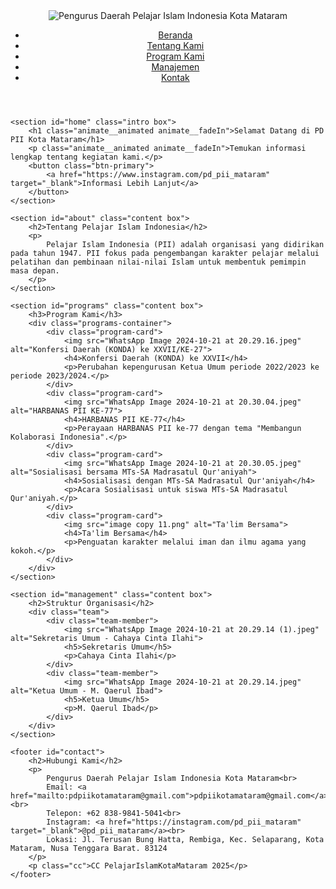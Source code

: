 <!DOCTYPE html>
<html lang="id">
<head>
    <meta charset="UTF-8">
    <meta name="viewport" content="width=device-width, initial-scale=1.0">
    <title>Pelajar Islam Indonesia Kota Mataram</title>
    <link rel="stylesheet" href="style.css">
</head>

<body>
    <header>
        <div class="logo">
            <img src="IMG_9420.PNG" alt="Pengurus Daerah Pelajar Islam Indonesia Kota Mataram">
        </div>
        <nav>
            <ul>
                <li><a href="#home">Beranda</a></li>
                <li><a href="#about">Tentang Kami</a></li>
                <li><a href="#programs">Program Kami</a></li>
                <li><a href="#management">Manajemen</a></li>
                <li><a href="#contact">Kontak</a></li>
            </ul>
        </nav>
    </header>

    <section id="home" class="intro box">
        <h1 class="animate__animated animate__fadeIn">Selamat Datang di PD PII Kota Mataram</h1>
        <p class="animate__animated animate__fadeIn">Temukan informasi lengkap tentang kegiatan kami.</p>
        <button class="btn-primary">
            <a href="https://www.instagram.com/pd_pii_mataram" target="_blank">Informasi Lebih Lanjut</a>
        </button>
    </section>

    <section id="about" class="content box">
        <h2>Tentang Pelajar Islam Indonesia</h2>
        <p>
            Pelajar Islam Indonesia (PII) adalah organisasi yang didirikan pada tahun 1947. PII fokus pada pengembangan karakter pelajar melalui pelatihan dan pembinaan nilai-nilai Islam untuk membentuk pemimpin masa depan.
        </p>
    </section>

    <section id="programs" class="content box">
        <h3>Program Kami</h3>
        <div class="programs-container">
            <div class="program-card">
                <img src="WhatsApp Image 2024-10-21 at 20.29.16.jpeg" alt="Konfersi Daerah (KONDA) ke XXVII/KE-27">
                <h4>Konfersi Daerah (KONDA) ke XXVII</h4>
                <p>Perubahan kepengurusan Ketua Umum periode 2022/2023 ke periode 2023/2024.</p>
            </div>
            <div class="program-card">
                <img src="WhatsApp Image 2024-10-21 at 20.30.04.jpeg" alt="HARBANAS PII KE-77">
                <h4>HARBANAS PII KE-77</h4>
                <p>Perayaan HARBANAS PII ke-77 dengan tema "Membangun Kolaborasi Indonesia".</p>
            </div>
            <div class="program-card">
                <img src="WhatsApp Image 2024-10-21 at 20.30.05.jpeg" alt="Sosialisasi bersama MTs-SA Madrasatul Qur'aniyah">
                <h4>Sosialisasi dengan MTs-SA Madrasatul Qur'aniyah</h4>
                <p>Acara Sosialisasi untuk siswa MTs-SA Madrasatul Qur'aniyah.</p>
            </div>
            <div class="program-card">
                <img src="image copy 11.png" alt="Ta'lim Bersama">
                <h4>Ta'lim Bersama</h4>
                <p>Penguatan karakter melalui iman dan ilmu agama yang kokoh.</p>
            </div>
        </div>
    </section>

    <section id="management" class="content box">
        <h2>Struktur Organisasi</h2>
        <div class="team">
            <div class="team-member">
                <img src="WhatsApp Image 2024-10-21 at 20.29.14 (1).jpeg" alt="Sekretaris Umum - Cahaya Cinta Ilahi">
                <h5>Sekretaris Umum</h5>
                <p>Cahaya Cinta Ilahi</p>
            </div>
            <div class="team-member">
                <img src="WhatsApp Image 2024-10-21 at 20.29.14.jpeg" alt="Ketua Umum - M. Qaerul Ibad">
                <h5>Ketua Umum</h5>
                <p>M. Qaerul Ibad</p>
            </div>
        </div>
    </section>

    <footer id="contact">
        <h2>Hubungi Kami</h2>
        <p>
            Pengurus Daerah Pelajar Islam Indonesia Kota Mataram<br>
            Email: <a href="mailto:pdpiikotamataram@gmail.com">pdpiikotamataram@gmail.com</a><br>
            Telepon: +62 838-9841-5041<br>
            Instagram: <a href="https://instagram.com/pd_pii_mataram" target="_blank">@pd_pii_mataram</a><br>
            Lokasi: Jl. Terusan Bung Hatta, Rembiga, Kec. Selaparang, Kota Mataram, Nusa Tenggara Barat. 83124
        </p>
        <p class="cc">CC PelajarIslamKotaMataram 2025</p>
    </footer>
</body>
</html>
